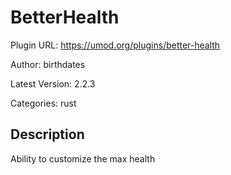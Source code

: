 # BetterHealth

Plugin URL: https://umod.org/plugins/better-health

Author: birthdates

Latest Version: 2.2.3

Categories: rust

## Description

Ability to customize the max health
